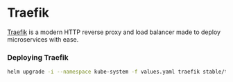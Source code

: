 # Traefik

[Traefik](https://traefik.io/) is a modern HTTP reverse proxy and load balancer made to deploy
microservices with ease.

### Deploying Traefik

```bash
helm upgrade -i --namespace kube-system -f values.yaml traefik stable/traefik
```